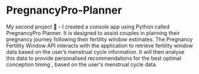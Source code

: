 # PregnancyPro-Planner 
My second project 🐍 -  I created a console app using Python called PregnancyPro Planner.  It is designed to assist couples in planning their pregnancy journey following their fertility window estimates. The Pregnancy Fertility Window API interacts with the application to retrieve fertility window data based on the user’s menstrual cycle information. 
It will then analyse this data to provide personalised recommendations for the best optimal conception timing , based on the user's menstrual cycle data. 

